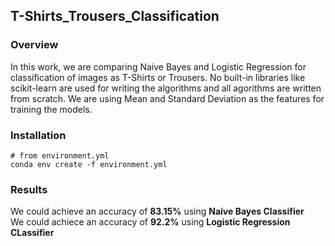 ## T-Shirts_Trousers_Classification

### Overview
In this work, we are comparing Naive Bayes and Logistic Regression for classification of images as T-Shirts or Trousers. No built-in libraries like scikit-learn are used for writing the algorithms and all agorithms are written from scratch. We are using Mean and Standard Deviation as the features for training the models.

### Installation

```
# from environment.yml
conda env create -f environment.yml
```

### Results

We could achieve an accuracy of **83.15%** using **Naive Bayes Classifier**  
We could achiece an accuracy of **92.2%** using **Logistic Regression CLassifier**
